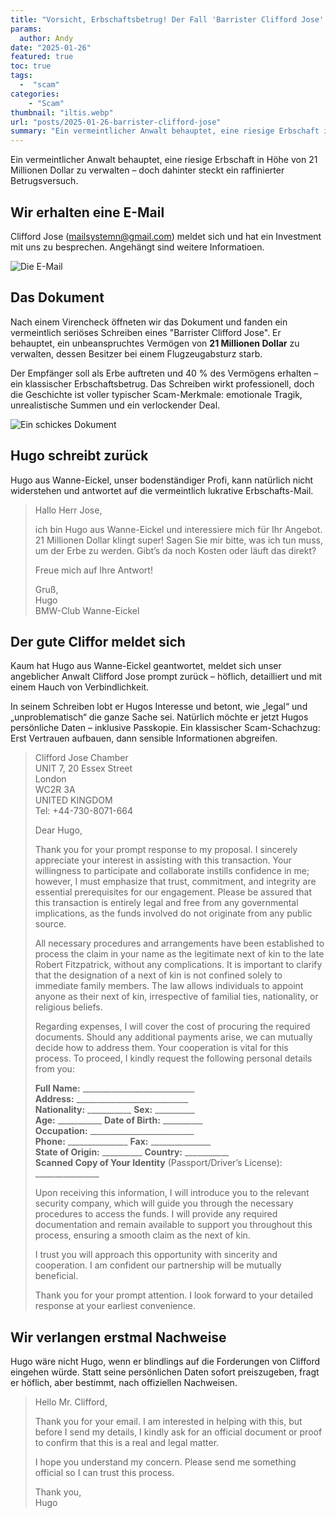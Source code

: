 ```yaml
---
title: "Vorsicht, Erbschaftsbetrug! Der Fall 'Barrister Clifford Jose' und die 21-Millionen-Dollar-Lüge"
params:
  author: Andy
date: "2025-01-26"
featured: true
toc: true
tags: 
  -  "scam"
categories:
    - "Scam"
thumbnail: "iltis.webp"
url: "posts/2025-01-26-barrister-clifford-jose"
summary: "Ein vermeintlicher Anwalt behauptet, eine riesige Erbschaft in Höhe von 21 Millionen Dollar zu verwalten – doch dahinter steckt ein raffinierter Betrugsversuch."
---
```


Ein vermeintlicher Anwalt behauptet, eine riesige Erbschaft in Höhe von 21 Millionen Dollar zu verwalten – doch dahinter steckt ein raffinierter Betrugsversuch. 

## Wir erhalten eine E-Mail

Clifford Jose (mailsystemn@gmail.com) meldet sich und hat ein Investment mit uns zu besprechen. Angehängt sind weitere Informatioen.

![Die E-Mail](/posts/2025-01-26-barrister-clifford-jose/email.png)

## Das Dokument


Nach einem Virencheck öffneten wir das Dokument und fanden ein vermeintlich seriöses Schreiben eines "Barrister Clifford Jose". Er behauptet, ein unbeanspruchtes Vermögen von **21 Millionen Dollar** zu verwalten, dessen Besitzer bei einem Flugzeugabsturz starb. 

Der Empfänger soll als Erbe auftreten und 40 % des Vermögens erhalten – ein klassischer Erbschaftsbetrug. Das Schreiben wirkt professionell, doch die Geschichte ist voller typischer Scam-Merkmale: emotionale Tragik, unrealistische Summen und ein verlockender Deal.

![Ein schickes Dokument](/posts/2025-01-26-barrister-clifford-jose/document.webp)

## Hugo schreibt zurück

Hugo aus Wanne-Eickel, unser bodenständiger Profi, kann natürlich nicht widerstehen und antwortet auf die vermeintlich lukrative Erbschafts-Mail. 

> Hallo Herr Jose,    
>   
> ich bin Hugo aus Wanne-Eickel und interessiere mich für Ihr Angebot. 21 Millionen Dollar klingt super! Sagen Sie mir bitte, was ich tun muss, um der Erbe zu werden. Gibt’s da noch Kosten oder läuft das direkt?    
>   
> Freue mich auf Ihre Antwort!    
>   
> Gruß,    
> Hugo    
> BMW-Club Wanne-Eickel    


## Der gute Cliffor meldet sich

Kaum hat Hugo aus Wanne-Eickel geantwortet, meldet sich unser angeblicher Anwalt Clifford Jose prompt zurück – höflich, detailliert und mit einem Hauch von Verbindlichkeit. 

In seinem Schreiben lobt er Hugos Interesse und betont, wie „legal“ und „unproblematisch“ die ganze Sache sei. Natürlich möchte er jetzt Hugos persönliche Daten – inklusive Passkopie. Ein klassischer Scam-Schachzug: Erst Vertrauen aufbauen, dann sensible Informationen abgreifen.  


> Clifford Jose Chamber   
> UNIT 7, 20 Essex Street   
> London   
> WC2R 3A   
> UNITED KINGDOM   
> Tel: +44-730-8071-664   
>   
> Dear  Hugo,  
>   
> Thank you for your prompt response to my proposal. I sincerely appreciate your interest in assisting with this transaction. Your willingness to participate and collaborate instills confidence in me; however, I must emphasize that trust, commitment, and integrity are essential prerequisites for our engagement. Please be assured that this transaction is entirely legal and free from any governmental implications, as the funds involved do not originate from any public source.  
>   
> All necessary procedures and arrangements have been established to process the claim in your name as the legitimate next of kin to the late Robert Fitzpatrick, without any complications. It is important to clarify that the designation of a next of kin is not confined solely to immediate family members. The law allows individuals to appoint anyone as their next of kin, irrespective of familial ties, nationality, or religious beliefs.  
>   
> Regarding expenses, I will cover the cost of procuring the required documents. Should any additional payments arise, we can mutually decide how to address them. Your cooperation is vital for this process. To proceed, I kindly request the following personal details from you:  
>   
> **Full Name:** ____________________________  
> **Address:** ____________________________  
> **Nationality:** ___________ **Sex:** __________  
> **Age:** ___________ **Date of Birth:** __________  
> **Occupation:** __________________________  
> **Phone:** _______________ **Fax:** _______________  
> **State of Origin:** __________ **Country:** ___________  
> **Scanned Copy of Your Identity** (Passport/Driver’s License): ________________  
>   
> Upon receiving this information, I will introduce you to the relevant security company, which will guide you through the necessary procedures to access the funds. I will provide any required documentation and remain available to support you throughout this process, ensuring a smooth claim as the next of kin.  
>   
> I trust you will approach this opportunity with sincerity and cooperation. I am confident our partnership will be mutually beneficial.  
>   
> Thank you for your prompt attention. I look forward to your detailed response at your earliest convenience.  

## Wir verlangen erstmal Nachweise

Hugo wäre nicht Hugo, wenn er blindlings auf die Forderungen von Clifford eingehen würde. Statt seine persönlichen Daten sofort preiszugeben, fragt er höflich, aber bestimmt, nach offiziellen Nachweisen. 

> Hello Mr. Clifford,    
>   
> Thank you for your email. I am interested in helping with this, but before I send my details, I kindly ask for an official document or proof to confirm that this is a real and legal matter.    
>   
> I hope you understand my concern. Please send me something official so I can trust this process.    
>   
> Thank you,    
> Hugo     
